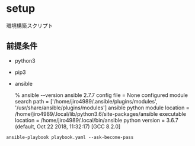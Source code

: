 # setup

環境構築スクリプト

## 前提条件

- python3
- pip3
- ansible


    % ansible --version
    ansible 2.7.7
      config file = None
      configured module search path = ['/home/jiro4989/.ansible/plugins/modules', '/usr/share/ansible/plugins/modules']
      ansible python module location = /home/jiro4989/.local/lib/python3.6/site-packages/ansible
      executable location = /home/jiro4989/.local/bin/ansible
      python version = 3.6.7 (default, Oct 22 2018, 11:32:17) [GCC 8.2.0]


```
ansible-playbook playbook.yaml --ask-become-pass
```
